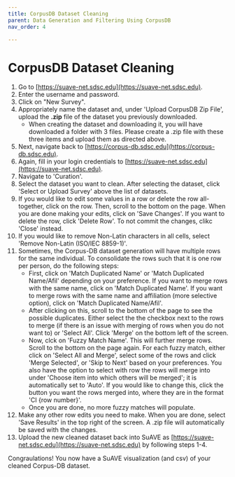 ```yaml
---
title: CorpusDB Dataset Cleaning
parent: Data Generation and Filtering Using CorpusDB
nav_order: 4

---
```

# CorpusDB Dataset Cleaning

1. Go to [https://suave-net.sdsc.edu](https://suave-net.sdsc.edu).
2. Enter the username and password.
3. Click on "New Survey".
4. Appropriately name the dataset and, under 'Upload CorpusDB Zip File', upload the **.zip** file of the dataset you previously downloaded.
    - When creating the dataset and downloading it, you will have downloaded a folder with 3 files. Please create a .zip file with these three items and upload them as directed above.
5. Next, navigate back to [https://corpus-db.sdsc.edu](https://corpus-db.sdsc.edu). 
6. Again, fill in your login credentials to [https://suave-net.sdsc.edu](https://suave-net.sdsc.edu). 
7. Navigate to 'Curation'.
8. Select the dataset you want to clean. After selecting the dataset, click 'Select or Upload Survey' above the list of datasets.
9. If you would like to edit some values in a row or delete the row all-together, click on the row. Then, scroll to the bottom on the page. When you are done making your edits, click on 'Save Changes'. If you want to delete the row, click 'Delete Row'. To not commit the changes, clikc 'Close' instead.
10. If you would like to remove Non-Latin characters in all cells, select 'Remove Non-Latin (ISO/IEC 8859-1)'.
11. Sometimes, the Corpus-DB dataset generation will have multiple rows for the same individual. To consolidate the rows such that it is one row per person, do the following steps:
    - First, click on 'Match Duplicated Name' or 'Match Duplicated Name/Afil' depending on your preference. If you want to merge rows with the same name, click on 'Match Duplicated Name'. If you want to merge rows with the same name and affiliation (more selective option), click on 'Match Duplicated Name/Afil'.
    - After clicking on this, scroll to the bottom of the page to see the possible duplicates. Either select the the checkbox next to the rows to merge (if there is an issue with merging of rows when you do not want to) or 'Select All'. Click 'Merge' on the bottom left of the screen.
    - Now, clck on 'Fuzzy Match Name'. This will further merge rows.  Scroll to the bottom on the page again. For each fuzzy match, either click on 'Select All and Merge', select some of the rows and click 'Merge Selected', or 'Skip to Next' based on your preferences. You also have the option to select with row the rows will merge into under 'Choose item into which others will be merged'; it is automatically set to 'Auto'. If you would like to change this, click the button you want the rows merged into, where they are in the format 'CI {row number}'.
    - Once you are done, no more fuzzy matches will populate.
12. Make any other row edits you need to make. When you are done, select 'Save Results' in the top right of the screen. A .zip file will automatically be saved with the changes. 
13. Upload the new cleaned dataset back into SuAVE as [https://suave-net.sdsc.edu](https://suave-net.sdsc.edu) by following steps 1-4.

Congraulations! You now have a SuAVE visualization (and csv) of your cleaned Corpus-DB dataset.
